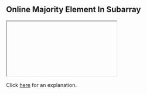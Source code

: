 ##  Online Majority Element In Subarray 

<iframe></iframe>

Click [here](Explanation.md) for an explanation.


